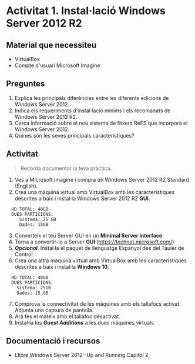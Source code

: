 <!-- notoc -->

# Activitat 1. Instal·lació Windows Server 2012 R2

## Material que necessiteu 

* VirtualBox
* Compte d'usuari Microsoft Imagine

## Preguntes

1. Explica les principals diferències entre les diferents edicions de Windows Server 2012.
2. Indica els requeriments d’instal·lació mínims i els recomanats de Windows Server 2012 R2.
3. Cerca informació sobre el nou sistema de fitxers ReFS que incorpora el Windows Server 2012. 
4. Quines són les seves principals característiques? 

## Activitat
> Recorda documentar la teva pràctica.

1. Ves a Microsoft Imagine i compra un Windows Server 2012 R2 Standard (English).
2. Crea una màquina virtual amb VirtualBox amb les característiques descrites a baix i instal·la Windows Server 2012 R2 **GUI**.
```
  HD TOTAL: 40GB
  DUES PARTICIONS:
     Sistema: 25 GB
     Dades: 15GB
```
3. Converteix el teu Server GUI en un **Minimal Server Interface**
4. Torna a convertir-lo a Server **GUI** (https://technet.microsoft.com/)
5. **_Opcional_**. Instal·la el paquet de llenguatge Espanyol des del Tauler de Control.
6. Crea una altra màquina virtual amb VirtualBox amb les característiques descrites a baix i instal·la **Windows 10**.
```
  HD TOTAL: 40GB
  DUES PARTICIONS: 
    Sistema: 25GB 
    Dades: 15 GB
```
7. Comprova la connectivitat de les màquines amb els tallafocs activat. Adjunta una captura de pantalla. 
8. Ara fes el mateix amb el tallafoc desactivat.
9. Instal·la les **_Guest Additions_** a les dues màquines virtuals.



## Documentació i recursos 

* Llibre Windows Server 2012- Up and Running Capítol 2


